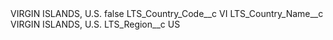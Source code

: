 <?xml version="1.0" encoding="UTF-8"?>
<CustomMetadata xmlns="http://soap.sforce.com/2006/04/metadata" xmlns:xsi="http://www.w3.org/2001/XMLSchema-instance" xmlns:xsd="http://www.w3.org/2001/XMLSchema">
    <label>VIRGIN ISLANDS, U.S.</label>
    <protected>false</protected>
    <values>
        <field>LTS_Country_Code__c</field>
        <value xsi:type="xsd:string">VI</value>
    </values>
    <values>
        <field>LTS_Country_Name__c</field>
        <value xsi:type="xsd:string">VIRGIN ISLANDS, U.S.</value>
    </values>
    <values>
        <field>LTS_Region__c</field>
        <value xsi:type="xsd:string">US</value>
    </values>
</CustomMetadata>
